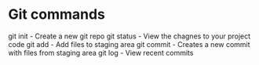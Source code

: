 # Git commands

git init - Create a new git repo
git status - View the chagnes to your project code
git add - Add files to staging area
git commit - Creates a new commit with files from staging area
git log - View recent commits
